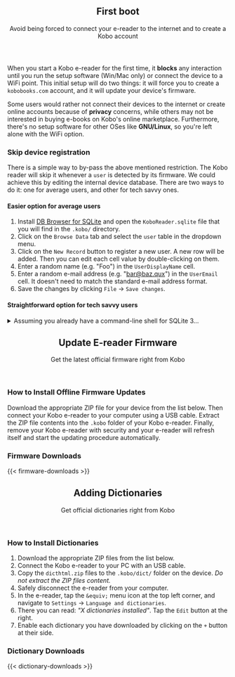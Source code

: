 ---
---

<section id="first-boot">
<header>

## <a class="self-link" href="#first-boot"></a> First boot
<!-- TODO: self-link class -->
<!-- https://www.darkcoding.net/misc/kobo-ereader-touch-on-ubuntu-linux/ -->

Avoid being forced to connect your e-reader to the internet and to create a Kobo account

</header>

When you start a Kobo e-reader for the first time, it **blocks** any interaction until you run the setup software (Win/Mac only) or connect the device to a WiFi point. This initial setup will do two things: it will force you to create a `kobobooks.com` account, and it will update your device's firmware.

Some users would rather not connect their devices to the internet or create online accounts because of **privacy** concerns, while others may not be interested in buying e-books on Kobo's online marketplace. Furthermore, there's no setup software for other OSes like **GNU/Linux**, so you're left alone with the WiFi option.

<section id="skip-device-registration">

### <a class="self-link" href="#skip-device-registration"></a> Skip device registration
<!-- https://www.mobileread.com/forums/showthread.php?t=171664 -->

There is a simple way to by-pass the above mentioned restriction. The Kobo reader will skip it whenever a `user` is detected by its firmware. We could achieve this by editing the internal device database. There are two ways to do it: one for average users, and other for tech savvy ones.

<section id="easier-option-for-average-users">

#### <a class="self-link" href="#easier-option-for-average-users"></a> Easier option for average users

1. Install [DB Browser for SQLite](https://sqlitebrowser.github.io/sqlitebrowser/) and open the `KoboReader.sqlite` file that you will find in the `.kobo/` directory.
2. Click on the `Browse Data` tab and select the `user` table in the dropdown menu.
3. Click on the `New Record` button to register a new user. A new row will be added. Then you can edit each cell value by double-clicking on them.
4. Enter a random name (e.g. "Foo") in the `UserDisplayName` cell.
5. Enter a random e-mail address (e.g. "bar@baz.qux") in the `UserEmail` cell. It doesn't need to match the standard e-mail address format.
6. Save the changes by clicking `File` &rarr; `Save changes`.

</section>

<section id="straightforward-option-for-tech-savvy-users">

#### <a class="self-link" href="#straightforward-option-for-tech-savvy-users"></a> Straightforward option for tech savvy users

<details>
<summary>Assuming you already have a command-line shell for SQLite 3&hellip;</summary>

1. Open the database by running `$ sqlite3 ./.kobo/KoboReader.sqlite` in a terminal (Linux, Mac) or command prompt (Windows).
2. Add a new record to the `user` table by running the following query:
   ```
   INSERT INTO 'user' (UserID, UserKey, UserDisplayName, UserEmail)<br />VALUES (3, '', 'Foo', 'bar@baz.qux');
   ```
   You can change those values. `UserID` is a `NOT NULL` `PRIMARY KEY`. `UserEmail` doesn't need to match a well-formed e-mail account.
3. Exit by running `.exit`.

</details>
</section>
</section>
</section>

<section id="update-firmware">
<header>

## <a class="self-link" href="#update-firmware"></a> Update E-reader Firmware

Get the latest official firmware right from Kobo

</header>

<section id="how-to-install-firmware">

### <a class="self-link" href="#how-to-install-firmware"></a> How to Install Offline Firmware Updates

Download the appropriate ZIP file for your device from the list below. Then connect your Kobo e-reader to your computer using a USB cable. Extract the ZIP file contents into the `.kobo` folder of your Kobo e-reader. Finally, remove your Kobo e-reader with security and your e-reader will refresh itself and start the updating procedure automatically.

</section>

<section id="firmware-downloads">

### <a class="self-link" href="#firmware-downloads"></a> Firmware Downloads

{{< firmware-downloads >}}

</section>
</section>

<section id="adding-dictionaries">
<header>

## <a class="self-link" href="#adding-dictionaries"></a> Adding Dictionaries

Get official dictionaries right from Kobo

</header>

<section id="how-to-install-dictionaries">

### <a class="self-link" href="#how-to-install-dictionaries"></a> How to Install Dictionaries

1. Download the appropriate ZIP files from the list below.
2. Connect the Kobo e-reader to your PC with an USB cable.
3. Copy the `dicthtml.zip` files to the `.kobo/dict/` folder on the device. _Do not extract the ZIP files content._
4. Safely disconnect the e-reader from your computer.
5. In the e-reader, tap the `&equiv;` menu icon at the top left corner, and navigate to `Settings` &rarr; `Language and dictionaries`.
6. There you can read: <cite>"X dictionaries installed"</cite>. Tap the `Edit` button at the right.
7. Enable each dictionary you have downloaded by clicking on the `+` button at their side.

</section>

<section id="dictionary-downloads">

### <a class="self-link" href="#dictionary-downloads"></a> Dictionary Downloads
<!-- https://www.mobileread.com/forums/showthread.php?t=196931 -->

{{< dictionary-downloads >}}

</section>
</section>